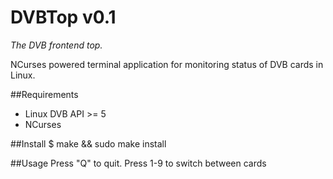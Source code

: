 # DVBTop v0.1
*The DVB frontend top.*

NCurses powered terminal application for monitoring status of DVB cards in Linux.



##Requirements
* Linux DVB API >= 5
* NCurses

##Install
$ make && sudo make install

##Usage
Press "Q" to quit.
Press 1-9 to switch between cards

